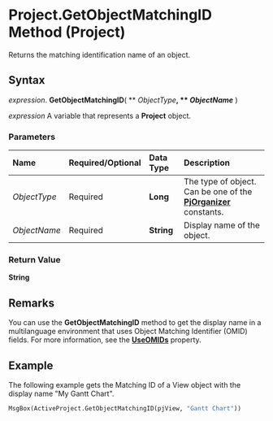 
# Project.GetObjectMatchingID Method (Project)

Returns the matching identification name of an object.


## Syntax

 _expression_. **GetObjectMatchingID**( ** _ObjectType_**, ** _ObjectName_** )

 _expression_ A variable that represents a **Project** object.


### Parameters



|**Name**|**Required/Optional**|**Data Type**|**Description**|
|:-----|:-----|:-----|:-----|
| _ObjectType_|Required|**Long**|The type of object. Can be one of the  **[PjOrganizer](d176be88-4df9-3826-c806-f7f650fffb39.md)** constants.|
| _ObjectName_|Required|**String**|Display name of the object.|

### Return Value

 **String**


## Remarks

You can use the  **GetObjectMatchingID** method to get the display name in a multilanguage environment that uses Object Matching Identifier (OMID) fields. For more information, see the **[UseOMIDs](15339e09-0b65-d939-df47-eb538dee7c38.md)** property.


## Example

The following example gets the Matching ID of a View object with the display name "My Gantt Chart".


```vb
MsgBox(ActiveProject.GetObjectMatchingID(pjView, "Gantt Chart"))
```

